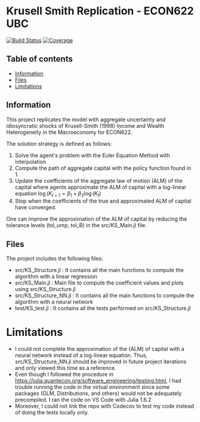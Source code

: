 # Krusell Smith Replication - ECON622 UBC 

[![Build Status](https://github.com/ELatulippeUBC/Krusell_Smith_Model.jl/actions/workflows/CI.yml/badge.svg?branch=main)](https://github.com/ELatulippeUBC/Krusell_Smith_Model.jl/actions/workflows/CI.yml?query=branch%3Amain)
[![Coverage](https://codecov.io/gh/ELatulippeUBC/Krusell_Smith_Model.jl/branch/main/graph/badge.svg)](https://codecov.io/gh/ELatulippeUBC/Krusell_Smith_Model.jl)

## Table of contents
* [Information](#Information)
* [Files](#files)
* [Limitations](#limitations)

## Information
This project replicates the model with aggregate uncertainty and idiosyncratic shocks of Krusell-Smith (1998) Income and Wealth Heterogeneity in the Macroeconomy for ECON622. 

The solution strategy is defined as follows:
1. Solve the agent's problem with the Euler Equation Method with interpolation
2. Compute the path of aggregate capital with the policy function found in 1.
3. Update the coefficients of the aggregate law of motion (ALM) of the capital where agents approximate the ALM of capital with a log-linear equation
	$\log(K_{t+1} = \beta_1 + \beta_2 \log (K_{t})$
4. Stop when the coefficients of the true and approximated ALM of capital have converged.

One can improve the approximation of the ALM of capital by reducing the tolerance levels (tol_ump, tol_B) in the src/KS_Main.jl file. 
 
## Files
The project includes the following files: 
* src/KS_Structure.jl : It contains all the main functions to compute the algorithm with a linear regression 
* src/KS_Main.jl : Main file to compute the coefficient values and plots using src/KS_Structure.jl
* src/KS_Structure_NN.jl : It contains all the main functions to compute the algorithm with a neural network
* test/KS_test.jl : It contains all the tests performed on src/KS_Structure.jl

# Limitations
* I could not complete the approximation of the (ALM) of capital with a neural network instead of a log-linear equation. Thus, src/KS_Structure_NN.jl should be improved in future project iterations and only viewed this time as a reference. 
* Even though I followed the procedure in https://julia.quantecon.org/software_engineering/testing.html, I had trouble running the code in the virtual environment since some packages (GLM, Distributions, and others) would not be adequately precompiled. I ran the code on VS Code with Julia 1.6.2
* Moreover, I could not link the repo with Codecov to test my code instead of doing the tests locally only. 

